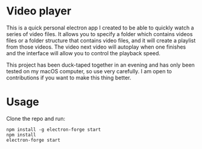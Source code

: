 # Video player

This is a quick personal electron app I created to be able to quickly watch a series of video files. It allows you to specify a folder which contains videos files or a folder structure that contains video files, and it will create a playlist from those videos. The video next video will autoplay when one finishes and the interface will allow you to control the playback speed. 

This project has been duck-taped together in an evening and has only been tested on my macOS computer, so use very carefully. I am open to contributions if you want to make this thing better.

# Usage

Clone the repo and run: 

```
npm install -g electron-forge start
npm install
electron-forge start
```
